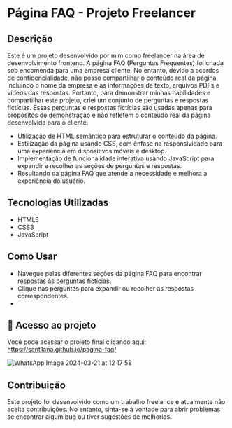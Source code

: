 # Página FAQ - Projeto Freelancer

## Descrição
Este é um projeto desenvolvido por mim como freelancer na área de desenvolvimento frontend. A página FAQ (Perguntas Frequentes) foi criada sob encomenda para uma empresa cliente. No entanto, devido a acordos de confidencialidade, não posso compartilhar o conteúdo real da página, incluindo o nome da empresa e as informações de texto, arquivos PDFs e vídeos das respostas. Portanto, para demonstrar minhas habilidades e compartilhar este projeto, criei um conjunto de perguntas e respostas fictícias. Essas perguntas e respostas fictícias são usadas apenas para propósitos de demonstração e não refletem o conteúdo real da página desenvolvida para o cliente.

- Utilização de HTML semântico para estruturar o conteúdo da página.
- Estilização da página usando CSS, com ênfase na responsividade para uma experiência em dispositivos 
 móveis e desktop.
- Implementação de funcionalidade interativa usando JavaScript para expandir e recolher as seções de 
 perguntas e respostas.
- Resultando da página FAQ que atende a necessidade e melhora a experiência do 
 usuário.

## Tecnologias Utilizadas
- HTML5
- CSS3
- JavaScript

 ## Como Usar
- Navegue pelas diferentes seções da página FAQ para encontrar respostas às perguntas fictícias.
- Clique nas perguntas para expandir ou recolher as respostas correspondentes.
- 

## :link: Acesso ao projeto

Você pode acessar o projeto final clicando aqui:  https://sant1ana.github.io/pagina-faq/



![WhatsApp Image 2024-03-21 at 12 17 58](https://github.com/sant1ana/pagina-faq/assets/93404790/56623580-c028-4626-aded-8ad7cbbb4944)
<br>

## Contribuição
Este projeto foi desenvolvido como um trabalho freelance e atualmente não aceita contribuições. No entanto, sinta-se à vontade para abrir problemas se encontrar algum bug ou tiver sugestões de melhorias. <br> 
